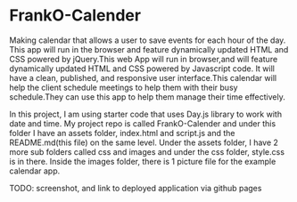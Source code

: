 # FrankO-Calender
Making calendar that allows a user to save events for each hour of the day. This app will run in the browser and feature dynamically updated HTML and CSS powered by jQuery.This web App will run in browser,and will feature dynamically updated HTML and CSS powered by Javascript code. It will have a clean, published, and responsive user interface.This calendar will help the client schedule meetings to help them with their busy schedule.They can use this app to help them manage their time effectively.

In this project, I am using starter code that uses Day.js library to work with date and time. My project repo is called FrankO-Calender and under this folder I have an assets folder, index.html and script.js and the README.md(this file) on the same level. Under the assets folder, I have 2 more sub folders called css and images and under the css folder, style.css is in there. Inside the images folder, there is 1 picture file for the example calendar app.

TODO: screenshot, and link to deployed application via github pages